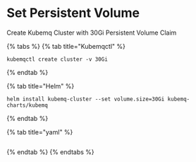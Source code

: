 # Set Persistent Volume

Create Kubemq Cluster with 30Gi Persistent Volume Claim

{% tabs %}
{% tab title="Kubemqctl" %}
```text
kubemqctl create cluster -v 30Gi
```
{% endtab %}

{% tab title="Helm" %}
```text
helm install kubemq-cluster --set volume.size=30Gi kubemq-charts/kubemq
```
{% endtab %}

{% tab title="yaml" %}
```text

```
{% endtab %}
{% endtabs %}

